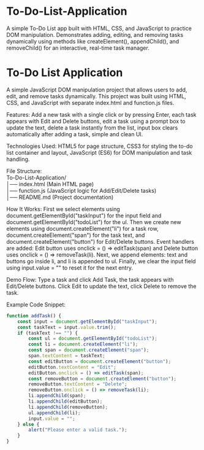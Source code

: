 # To-Do-List-Application
A simple To-Do List app built with HTML, CSS, and JavaScript to practice DOM manipulation. Demonstrates adding, editing, and removing tasks dynamically using methods like createElement(), appendChild(), and removeChild() for an interactive, real-time task manager.

# To-Do List Application  
A simple JavaScript DOM manipulation project that allows users to add, edit, and remove tasks dynamically. This project was built using HTML, CSS, and JavaScript with separate index.html and function.js files.  

Features: Add a new task with a single click or by pressing Enter, each task appears with Edit and Delete buttons, edit a task using a prompt box to update the text, delete a task instantly from the list, input box clears automatically after adding a task, simple and clean UI.  

Technologies Used: HTML5 for page structure, CSS3 for styling the to-do list container and layout, JavaScript (ES6) for DOM manipulation and task handling.  

File Structure:  
To-Do-List-Application/  
│── index.html (Main HTML page)  
│── function.js (JavaScript logic for Add/Edit/Delete tasks)  
│── README.md (Project documentation)  

How It Works: First we select elements using document.getElementById("taskInput") for the input field and document.getElementById("todoList") for the ul. Then we create new elements using document.createElement("li") for a task row, document.createElement("span") for the task text, and document.createElement("button") for Edit/Delete buttons. Event handlers are added: Edit button uses onclick = () => editTask(span) and Delete button uses onclick = () => removeTask(li). Next, we append elements: text and buttons go inside li, and li is appended to ul. Finally, we clear the input field using input.value = "" to reset it for the next entry.  

Demo Flow: Type a task and click Add Task, the task appears with Edit/Delete buttons. Click Edit to update the text, click Delete to remove the task.  

Example Code Snippet:  
```javascript
function addTask() {
    const input = document.getElementById("taskInput");
    const taskText = input.value.trim();
    if (taskText !== "") {
        const ul = document.getElementById("todoList");
        const li = document.createElement("li");
        const span = document.createElement("span");
        span.textContent = taskText;
        const editButton = document.createElement("button");
        editButton.textContent = "Edit";
        editButton.onclick = () => editTask(span);
        const removeButton = document.createElement("button");
        removeButton.textContent = "Delete";
        removeButton.onclick = () => removeTask(li);
        li.appendChild(span);
        li.appendChild(editButton);
        li.appendChild(removeButton);
        ul.appendChild(li);
        input.value = "";
    } else {
        alert("Please enter a valid task.");
    }
}
